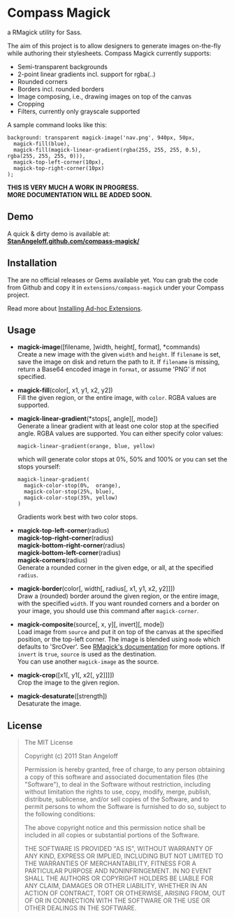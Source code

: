 Compass Magick
==============

a RMagick utility for Sass.

The aim of this project is to allow designers to generate images on-the-fly
while authoring their stylesheets. Compass Magick currently supports:

* Semi-transparent backgrounds
* 2-point linear gradients incl. support for rgba(..)
* Rounded corners
* Borders incl. rounded borders
* Image composing, i.e., drawing images on top of the canvas
* Cropping
* Filters, currently only grayscale supported

A sample command looks like this:

    background: transparent magick-image('nav.png', 940px, 50px,
      magick-fill(blue),
      magick-fill(magick-linear-gradient(rgba(255, 255, 255, 0.5), rgba(255, 255, 255, 0))),
      magick-top-left-corner(10px),
      magick-top-right-corner(10px)
    );

**THIS IS VERY MUCH A WORK IN PROGRESS.  
  MORE DOCUMENTATION WILL BE ADDED SOON.**

Demo
----

A quick & dirty demo is available at:  
**[StanAngeloff.github.com/compass-magick/](http://stanangeloff.github.com/compass-magick/)**

Installation
------------

The are no official releases or Gems available yet. You can grab the code
from Github and copy it in `extensions/compass-magick` under your Compass
project.

Read more about [Installing Ad-hoc Extensions](http://compass-style.org/docs/tutorials/extensions/).

Usage
-----

* **magick-image**([filename, ]width, height[, format], *commands)  
  Create a new image with the given `width` and `height`. If `filename` is
  set, save the image on disk and return the path to it. If `filename` is
  missing, return a Base64 encoded image in `format`, or assume 'PNG' if not
  specified.

* **magick-fill**(color[, x1, y1, x2, y2])  
  Fill the given region, or the entire image, with `color`. RGBA values are
  supported.

* **magick-linear-gradient**(*stops[, angle][, mode])  
  Generate a linear gradient with at least one color stop at the specified 
  angle. RGBA values are supported.  You can either specify color values:

      magick-linear-gradient(orange, blue, yellow)

  which will generate color stops at 0%, 50% and 100% or you can set the stops
  yourself:

      magick-linear-gradient(
        magick-color-stop(0%,  orange),
        magick-color-stop(25%, blue),
        magick-color-stop(35%, yellow)
      )

  Gradients work best with two color stops.

* **magick-top-left-corner**(radius)  
  **magick-top-right-corner**(radius)  
  **magick-bottom-right-corner**(radius)  
  **magick-bottom-left-corner**(radius)  
  **magick-corners**(radius)  
  Generate a rounded corner in the given edge, or all, at the specified
  `radius`.

* **magick-border**(color[, width[, radius[, x1, y1, x2, y2]]])  
  Draw a (rounded) border around the given region, or the entire image, with
  the specified `width`. If you want rounded corners and a border on your
  image, you should use this command after `magick-corner`.

* **magick-composite**(source[, x, y][, invert][, mode])  
  Load image from `source` and put it on top of the canvas at the specified
  position, or the top-left corner. The image is blended using `mode` which
  defaults to 'SrcOver'. See [RMagick's documentation](http://studio.imagemagick.org/RMagick/doc/constants.html#CompositeOperator)
  for more options. If `invert` is `true`, `source` is used as the
  destination.  
  You can use another `magick-image` as the source.

* **magick-crop**([x1[, y1[, x2[, y2]]]])  
  Crop the image to the given region.

* **magick-desaturate**([strength])  
  Desaturate the image.

License
-------

> The MIT License
> 
> Copyright (c) 2011 Stan Angeloff
> 
> Permission is hereby granted, free of charge, to any person obtaining a copy
> of this software and associated documentation files (the "Software"), to deal
> in the Software without restriction, including without limitation the rights
> to use, copy, modify, merge, publish, distribute, sublicense, and/or sell
> copies of the Software, and to permit persons to whom the Software is
> furnished to do so, subject to the following conditions:
> 
> The above copyright notice and this permission notice shall be included in
> all copies or substantial portions of the Software.
> 
> THE SOFTWARE IS PROVIDED "AS IS", WITHOUT WARRANTY OF ANY KIND, EXPRESS OR
> IMPLIED, INCLUDING BUT NOT LIMITED TO THE WARRANTIES OF MERCHANTABILITY,
> FITNESS FOR A PARTICULAR PURPOSE AND NONINFRINGEMENT. IN NO EVENT SHALL THE
> AUTHORS OR COPYRIGHT HOLDERS BE LIABLE FOR ANY CLAIM, DAMAGES OR OTHER
> LIABILITY, WHETHER IN AN ACTION OF CONTRACT, TORT OR OTHERWISE, ARISING FROM,
> OUT OF OR IN CONNECTION WITH THE SOFTWARE OR THE USE OR OTHER DEALINGS IN
> THE SOFTWARE.
